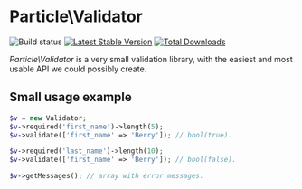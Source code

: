 # Particle\Validator

![Build status](https://travis-ci.org/particle-php/Validator.svg?branch=develop)
[![Latest Stable Version](https://poser.pugx.org/particle/validator/v/stable.svg)](https://packagist.org/packages/particle/validator) 
[![Total Downloads](https://poser.pugx.org/particle/validator/downloads.svg)](https://packagist.org/packages/particle/validator)

*Particle\Validator* is a very small validation library, with the easiest and most usable API we could possibly create.

## Small usage example

```php
$v = new Validator;
$v->required('first_name')->length(5);
$v->validate(['first_name' => 'Berry']); // bool(true).

$v->required('last_name')->length(10);
$v->validate(['first_name' => 'Berry']); // bool(false).

$v->getMessages(); // array with error messages.
```
